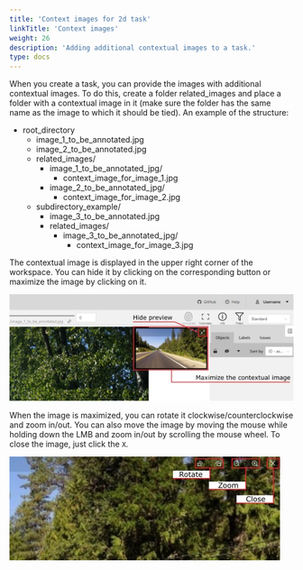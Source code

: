 ```yaml
---
title: 'Context images for 2d task'
linkTitle: 'Context images'
weight: 26
description: 'Adding additional contextual images to a task.'
type: docs
---
```


When you create a task, you can provide the images with additional contextual images.
To do this, create a folder related_images and place a folder with a contextual image in it
(make sure the folder has the same name as the image to which it should be tied).
An example of the structure:

- root_directory
  - image_1_to_be_annotated.jpg
  - image_2_to_be_annotated.jpg
  - related_images/
    - image_1_to_be_annotated_jpg/
      - context_image_for_image_1.jpg
    - image_2_to_be_annotated_jpg/
      - context_image_for_image_2.jpg
  - subdirectory_example/
    - image_3_to_be_annotated.jpg
    - related_images/
      - image_3_to_be_annotated_jpg/
        - context_image_for_image_3.jpg

The contextual image is displayed in the upper right corner of the workspace.
You can hide it by clicking on the corresponding button or maximize the image by clicking on it.

![contex_images_1](/images/image212_mapillary_vistas.jpg)

When the image is maximized, you can rotate it clockwise/counterclockwise and zoom in/out.
You can also move the image by moving the mouse while holding down the LMB
and zoom in/out by scrolling the mouse wheel.
To close the image, just click the `X`.

![contex_images_2](/images/image213_mapillary_vistas.jpg)

